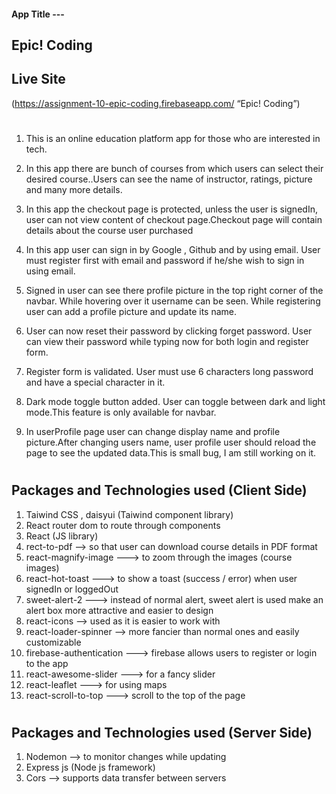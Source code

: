 #### App Title ---

## Epic! Coding



## Live Site

(https://assignment-10-epic-coding.firebaseapp.com/ “Epic! Coding”)

#

1. This is an online education platform app for those who are interested in tech.

2. In this app there are bunch of courses from which users can select their desired course..Users can see the name of instructor, ratings, picture and many more details.

3. In this app the checkout page is protected, unless the user is signedIn, user can not view content of checkout page.Checkout page will contain details about the course user purchased

4. In this app user can sign in by Google , Github and by using email. User must register first with email and password if he/she wish to sign in using email.

5. Signed in user can see there profile picture in the top right corner of the navbar. While hovering over it username can be seen. While registering user can add a profile picture and update its name.

6. User can now reset their password by clicking forget password. User can view their password while typing now for both login and register form.

7. Register form is validated. User must use 6 characters long password and have a special character in it.

8. Dark mode toggle button added. User can toggle between dark and light mode.This feature is only available for navbar.

9. In userProfile page user can change display name and profile picture.After changing users name, user profile user should reload the page to see the updated data.This is small bug, I am still working on it.

#

## Packages and Technologies used (Client Side)

1. Taiwind CSS , daisyui (Taiwind component library)
2. React router dom to route through components
3. React (JS library)
4. rect-to-pdf --> so that user can download course details in PDF format
5. react-magnify-image ---> to zoom through the images (course images)
6. react-hot-toast ---> to show a toast (success / error) when user signedIn or loggedOut
7. sweet-alert-2 ---> instead of normal alert, sweet alert is used make an alert box more attractive and easier to design
8. react-icons --> used as it is easier to work with
9. react-loader-spinner --> more fancier than normal ones and easily customizable
10. firebase-authentication ---> firebase allows users to register or login to the app
11. react-awesome-slider ---> for a fancy slider
12. react-leaflet ---> for using maps
13. react-scroll-to-top ---> scroll to the top of the page

#

## Packages and Technologies used (Server Side)

1. Nodemon --> to monitor changes while updating
2. Express js (Node js framework)
3. Cors --> supports data transfer between servers
